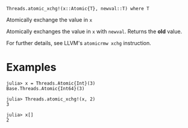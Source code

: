 ```
Threads.atomic_xchg!(x::Atomic{T}, newval::T) where T
```

Atomically exchange the value in `x`

Atomically exchanges the value in `x` with `newval`. Returns the **old** value.

For further details, see LLVM's `atomicrmw xchg` instruction.

# Examples

```jldoctest
julia> x = Threads.Atomic{Int}(3)
Base.Threads.Atomic{Int64}(3)

julia> Threads.atomic_xchg!(x, 2)
3

julia> x[]
2
```
